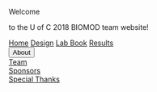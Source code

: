 <html>
<head>
<link rel="stylesheet" href="https://cdnjs.cloudflare.com/ajax/libs/font-awesome/4.7.0/css/font-awesome.min.css">
<style>
* {
    box-sizing: border-box;
}

body {
    margin: 0;
}

.navbar {
    overflow: hidden;
    background-color: #111;
    font-family: Arial, Helvetica, sans-serif;
}

.navbar a {
    float: left;
    font-size: 16px;
    color: lime;
    text-align: center;
    padding: 14px 32px;
    text-decoration: none;
}

.dropdown {
    float: left;
    overflow: hidden;
}

.dropdown .dropbtn {
    font-size: 32px;    
    border: none;
    outline: none;
    color: lime;
    padding: 14px 32px;
    background-color: #111;
    font: inherit;
    margin: 0;
}

.navbar a:hover, .dropdown:hover .dropbtn {
    background-color: navy;
}

.dropdown-content {
    display: none;
    position: absolute;
    background-color: 111;
    width: 100%;
    left: 0;
    box-shadow: 0px 8px 16px 0px rgba(0,0,0,0.2);
    z-index: 1;
}

.dropdown-content .header {
    background: lime;
    padding: 0px;
    color: lime;
}

.dropdown:hover .dropdown-content {
    display: block;
}

/* Create three equal columns that floats next to each other */
.column {
    float: left;
    width: 33.33%;
    padding: 10px;
    background-color: #111;
    height: 75px;
}

.column a {
    float: none;
    color: lime;
    padding: 16px;
    text-decoration: none;
    display: block;
    text-align: left;
}

.column a:hover {
    background-color: navy;
}

/* Clear floats after the columns */
.row:after {
    content: "";
    display: table;
    clear: both;
}
</style>
</head>
<body>
    <h color=lime>Welcome</h>
    <p color=lime> to the U of C 2018 BIOMOD team website!</p>

<div class="navbar">
  <a href="#home">Home</a>
  <a href="#news">Design</a>
  <a href="#news">Lab Book</a>
  <a href="#news">Results</a>
  <div class="dropdown">
    <button class="dropbtn">About
      <i class="fa fa-caret-down"></i>
    </button>
    <div class="dropdown-content">
      <div class="header">
      </div>   
      <div class="row">
        <div class="column">
          <a href="#">Team</a>
        </div>
        <div class="column">
          <a href="#">Sponsors</a>
             </div>
          <div class="column">
          <a href="#">Special Thanks</a>
        </div>
        </div>
      </div>
    </div>
  </div> 
</div>



</body>
</html>
